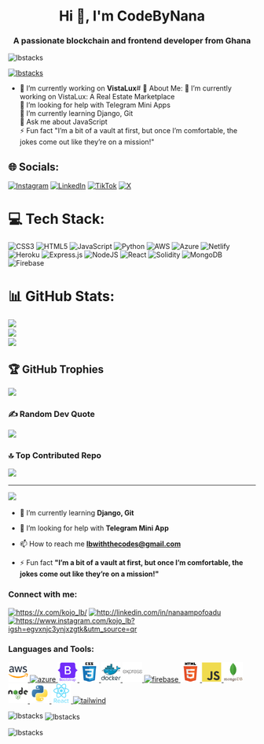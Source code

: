 <h1 align="center">Hi 👋, I'm CodeByNana</h1>
<h3 align="center">A passionate blockchain and frontend developer from Ghana</h3>

<p align="left"> <img src="https://komarev.com/ghpvc/?username=lbstacks&label=Profile%20views&color=0e75b6&style=flat" alt="lbstacks" /> </p>

<p align="left"> <a href="https://github.com/ryo-ma/github-profile-trophy"><img src="https://github-profile-trophy.vercel.app/?username=lbstacks" alt="lbstacks" /></a> </p>

- 🔭 I’m currently working on **VistaLux**# 💫 About Me:
🔭 I’m currently working on VistaLux: A Real Estate Marketplace<br>🤝 I’m looking for help with Telegram Mini Apps<br>🌱 I’m currently learning Django, Git<br>💬 Ask me about JavaScript<br>⚡ Fun fact "I’m a bit of a vault at first, but once I’m comfortable, the jokes come out like they’re on a mission!"


## 🌐 Socials:
[![Instagram](https://img.shields.io/badge/Instagram-%23E4405F.svg?logo=Instagram&logoColor=white)](https://instagram.com/kojo_lb) [![LinkedIn](https://img.shields.io/badge/LinkedIn-%230077B5.svg?logo=linkedin&logoColor=white)](https://linkedin.com/in/nanaampofoadu) [![TikTok](https://img.shields.io/badge/TikTok-%23000000.svg?logo=TikTok&logoColor=white)](https://tiktok.com/@lbstacks43) [![X](https://img.shields.io/badge/X-black.svg?logo=X&logoColor=white)](https://x.com/kojo_lb) 

# 💻 Tech Stack:
![CSS3](https://img.shields.io/badge/css3-%231572B6.svg?style=plastic&logo=css3&logoColor=white) ![HTML5](https://img.shields.io/badge/html5-%23E34F26.svg?style=plastic&logo=html5&logoColor=white) ![JavaScript](https://img.shields.io/badge/javascript-%23323330.svg?style=plastic&logo=javascript&logoColor=%23F7DF1E) ![Python](https://img.shields.io/badge/python-3670A0?style=plastic&logo=python&logoColor=ffdd54) ![AWS](https://img.shields.io/badge/AWS-%23FF9900.svg?style=plastic&logo=amazon-aws&logoColor=white) ![Azure](https://img.shields.io/badge/azure-%230072C6.svg?style=plastic&logo=microsoftazure&logoColor=white) ![Netlify](https://img.shields.io/badge/netlify-%23000000.svg?style=plastic&logo=netlify&logoColor=#00C7B7) ![Heroku](https://img.shields.io/badge/heroku-%23430098.svg?style=plastic&logo=heroku&logoColor=white) ![Express.js](https://img.shields.io/badge/express.js-%23404d59.svg?style=plastic&logo=express&logoColor=%2361DAFB) ![NodeJS](https://img.shields.io/badge/node.js-6DA55F?style=plastic&logo=node.js&logoColor=white) ![React](https://img.shields.io/badge/react-%2320232a.svg?style=plastic&logo=react&logoColor=%2361DAFB) ![Solidity](https://img.shields.io/badge/Solidity-%23363636.svg?style=plastic&logo=solidity&logoColor=white) ![MongoDB](https://img.shields.io/badge/MongoDB-%234ea94b.svg?style=plastic&logo=mongodb&logoColor=white) ![Firebase](https://img.shields.io/badge/firebase-a08021?style=plastic&logo=firebase&logoColor=ffcd34)
# 📊 GitHub Stats:
![](https://github-readme-stats.vercel.app/api?username=lbstacks&theme=onedark&hide_border=false&include_all_commits=true&count_private=true)<br/>
![](https://github-readme-streak-stats.herokuapp.com/?user=lbstacks&theme=onedark&hide_border=false)<br/>
![](https://github-readme-stats.vercel.app/api/top-langs/?username=lbstacks&theme=onedark&hide_border=false&include_all_commits=true&count_private=true&layout=compact)

## 🏆 GitHub Trophies
![](https://github-profile-trophy.vercel.app/?username=lbstacks&theme=radical&no-frame=false&no-bg=false&margin-w=4)

### ✍️ Random Dev Quote
![](https://quotes-github-readme.vercel.app/api?type=vetical&theme=tokyonight)

### 🔝 Top Contributed Repo
![](https://github-contributor-stats.vercel.app/api?username=lbstacks&limit=5&theme=radical&combine_all_yearly_contributions=true)

---
[![](https://visitcount.itsvg.in/api?id=lbstacks&icon=0&color=6)](https://visitcount.itsvg.in)

<!-- Proudly created with GPRM ( https://gprm.itsvg.in ) -->

- 🌱 I’m currently learning **Django, Git**

- 🤝 I’m looking for help with **Telegram Mini App**

- 📫 How to reach me **lbwiththecodes@gmail.com**

- ⚡ Fun fact **"I’m a bit of a vault at first, but once I’m comfortable, the jokes come out like they’re on a mission!"**

<h3 align="left">Connect with me:</h3>
<p align="left">
<a href="https://twitter.com/https://x.com/kojo_lb/" target="blank"><img align="center" src="https://raw.githubusercontent.com/rahuldkjain/github-profile-readme-generator/master/src/images/icons/Social/twitter.svg" alt="https://x.com/kojo_lb/" height="30" width="40" /></a>
<a href="https://linkedin.com/in/http://linkedin.com/in/nanaampofoadu" target="blank"><img align="center" src="https://raw.githubusercontent.com/rahuldkjain/github-profile-readme-generator/master/src/images/icons/Social/linked-in-alt.svg" alt="http://linkedin.com/in/nanaampofoadu" height="30" width="40" /></a>
<a href="https://instagram.com/https://www.instagram.com/kojo_lb?igsh=egvxnjc3ynjxzgtk&utm_source=qr" target="blank"><img align="center" src="https://raw.githubusercontent.com/rahuldkjain/github-profile-readme-generator/master/src/images/icons/Social/instagram.svg" alt="https://www.instagram.com/kojo_lb?igsh=egvxnjc3ynjxzgtk&utm_source=qr" height="30" width="40" /></a>
</p>

<h3 align="left">Languages and Tools:</h3>
<p align="left"> <a href="https://aws.amazon.com" target="_blank" rel="noreferrer"> <img src="https://raw.githubusercontent.com/devicons/devicon/master/icons/amazonwebservices/amazonwebservices-original-wordmark.svg" alt="aws" width="40" height="40"/> </a> <a href="https://azure.microsoft.com/en-in/" target="_blank" rel="noreferrer"> <img src="https://www.vectorlogo.zone/logos/microsoft_azure/microsoft_azure-icon.svg" alt="azure" width="40" height="40"/> </a> <a href="https://getbootstrap.com" target="_blank" rel="noreferrer"> <img src="https://raw.githubusercontent.com/devicons/devicon/master/icons/bootstrap/bootstrap-plain-wordmark.svg" alt="bootstrap" width="40" height="40"/> </a> <a href="https://www.w3schools.com/css/" target="_blank" rel="noreferrer"> <img src="https://raw.githubusercontent.com/devicons/devicon/master/icons/css3/css3-original-wordmark.svg" alt="css3" width="40" height="40"/> </a> <a href="https://www.docker.com/" target="_blank" rel="noreferrer"> <img src="https://raw.githubusercontent.com/devicons/devicon/master/icons/docker/docker-original-wordmark.svg" alt="docker" width="40" height="40"/> </a> <a href="https://expressjs.com" target="_blank" rel="noreferrer"> <img src="https://raw.githubusercontent.com/devicons/devicon/master/icons/express/express-original-wordmark.svg" alt="express" width="40" height="40"/> </a> <a href="https://firebase.google.com/" target="_blank" rel="noreferrer"> <img src="https://www.vectorlogo.zone/logos/firebase/firebase-icon.svg" alt="firebase" width="40" height="40"/> </a> <a href="https://www.w3.org/html/" target="_blank" rel="noreferrer"> <img src="https://raw.githubusercontent.com/devicons/devicon/master/icons/html5/html5-original-wordmark.svg" alt="html5" width="40" height="40"/> </a> <a href="https://developer.mozilla.org/en-US/docs/Web/JavaScript" target="_blank" rel="noreferrer"> <img src="https://raw.githubusercontent.com/devicons/devicon/master/icons/javascript/javascript-original.svg" alt="javascript" width="40" height="40"/> </a> <a href="https://www.mongodb.com/" target="_blank" rel="noreferrer"> <img src="https://raw.githubusercontent.com/devicons/devicon/master/icons/mongodb/mongodb-original-wordmark.svg" alt="mongodb" width="40" height="40"/> </a> <a href="https://nodejs.org" target="_blank" rel="noreferrer"> <img src="https://raw.githubusercontent.com/devicons/devicon/master/icons/nodejs/nodejs-original-wordmark.svg" alt="nodejs" width="40" height="40"/> </a> <a href="https://www.python.org" target="_blank" rel="noreferrer"> <img src="https://raw.githubusercontent.com/devicons/devicon/master/icons/python/python-original.svg" alt="python" width="40" height="40"/> </a> <a href="https://reactjs.org/" target="_blank" rel="noreferrer"> <img src="https://raw.githubusercontent.com/devicons/devicon/master/icons/react/react-original-wordmark.svg" alt="react" width="40" height="40"/> </a> <a href="https://tailwindcss.com/" target="_blank" rel="noreferrer"> <img src="https://www.vectorlogo.zone/logos/tailwindcss/tailwindcss-icon.svg" alt="tailwind" width="40" height="40"/> </a> </p>

<p><img align="left" src="https://github-readme-stats.vercel.app/api/top-langs?username=lbstacks&show_icons=true&locale=en&layout=compact" alt="lbstacks" /></p>

<p>&nbsp;<img align="center" src="https://github-readme-stats.vercel.app/api?username=lbstacks&show_icons=true&locale=en" alt="lbstacks" /></p>

<p><img align="center" src="https://github-readme-streak-stats.herokuapp.com/?user=lbstacks&" alt="lbstacks" /></p>
